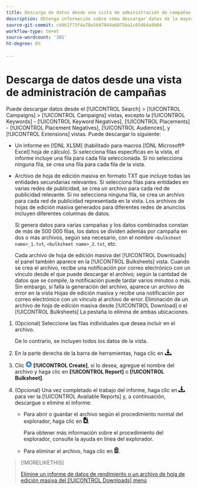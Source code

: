 ```yaml
---
title: Descarga de datos desde una vista de administración de campañas
description: Obtenga información sobre cómo descargar datos de la mayoría de las vistas de administración de campañas.
source-git-commit: cd461f73f4a70a5647844a6075ba1c65d64a9b04
workflow-type: tm+mt
source-wordcount: '381'
ht-degree: 0%

---
```


# Descarga de datos desde una vista de administración de campañas

Puede descargar datos desde el [!UICONTROL Search] > [!UICONTROL Campaigns] > [!UICONTROL Campaigns] vistas, excepto la [!UICONTROL Keywords] - [!UICONTROL Keyword Negatives], [!UICONTROL Placements] - [!UICONTROL Placement Negatives], [!UICONTROL Audiences], y [!UICONTROL Extensions] vistas. Puede descargar lo siguiente:

* Un informe en [!DNL XLSM] (habilitado para macros [!DNL Microsoft® Excel] hoja de cálculo). Si selecciona filas específicas en la vista, el informe incluye una fila para cada fila seleccionada. Si no selecciona ninguna fila, se crea una fila para cada fila de la vista.

* Archivo de hoja de edición masiva en formato TXT que incluye todas las entidades secundarias relevantes. Si selecciona filas para entidades en varias redes de publicidad, se crea un archivo para cada red de publicidad relevante. Si no selecciona ninguna fila, se crea un archivo para cada red de publicidad representada en la vista. Los archivos de hojas de edición masiva generados para diferentes redes de anuncios incluyen diferentes columnas de datos.

   Si genera datos para varias campañas y los datos combinados constan de más de 500 000 filas, los datos se dividen además por campaña en dos o más archivos, según sea necesario, con el nombre `<bulksheet name>_1.txt`, `<bulksheet name>_2.txt`, etc.

   Cada archivo de hoja de edición masiva del [!UICONTROL Downloads] el panel también aparece en la [!UICONTROL Bulksheets] vista. Cuando se crea el archivo, recibe una notificación por correo electrónico con un vínculo desde el que puede descargar el archivo; según la cantidad de datos que se compile, la notificación puede tardar varios minutos o más. Sin embargo, si falla la generación del archivo, aparece un archivo de error en la vista Hojas de edición masiva y recibe una notificación por correo electrónico con un vínculo al archivo de error. Eliminación de un archivo de hoja de edición masiva desde [!UICONTROL Download] o el [!UICONTROL Bulksheets] La pestaña lo elimina de ambas ubicaciones.

1. (Opcional) Seleccione las filas individuales que desea incluir en el archivo.

   De lo contrario, se incluyen todos los datos de la vista.

1. En la parte derecha de la barra de herramientas, haga clic en ![Descarga de informe](/help/search-social-commerce/assets/download.png "Descarga de informe").

1. Clic ![Crear](/help/search-social-commerce/assets/add.png "Crear") **[!UICONTROL Create]**, si lo desea, agregue el nombre del archivo y haga clic en **[!UICONTROL Report]** o **[!UICONTROL Bulksheet]**.

1. (Opcional) Una vez completado el trabajo del informe, haga clic en ![Descarga de informe](/help/search-social-commerce/assets/download.png "Descarga de informe") para ver la [!UICONTROL Available Reports] y, a continuación, descargue o elimine el informe:

   * Para abrir o guardar el archivo según el procedimiento normal del explorador, haga clic en ![Descargar hoja de cálculo](/help/search-social-commerce/assets/download-spreadsheet.png "Descargar hoja de cálculo").

      Para obtener más información sobre el procedimiento del explorador, consulte la ayuda en línea del explorador.

   * Para eliminar el archivo, haga clic en ![Eliminar](/help/search-social-commerce/assets/delete.png "Eliminar").

>[!MORELIKETHIS]
>
>[Elimine un informe de datos de rendimiento o un archivo de hoja de edición masiva del [!UICONTROL Downloads] menú](/help/search-social-commerce/common-tasks/navigation-editing-selection/download-delete-data.md)
